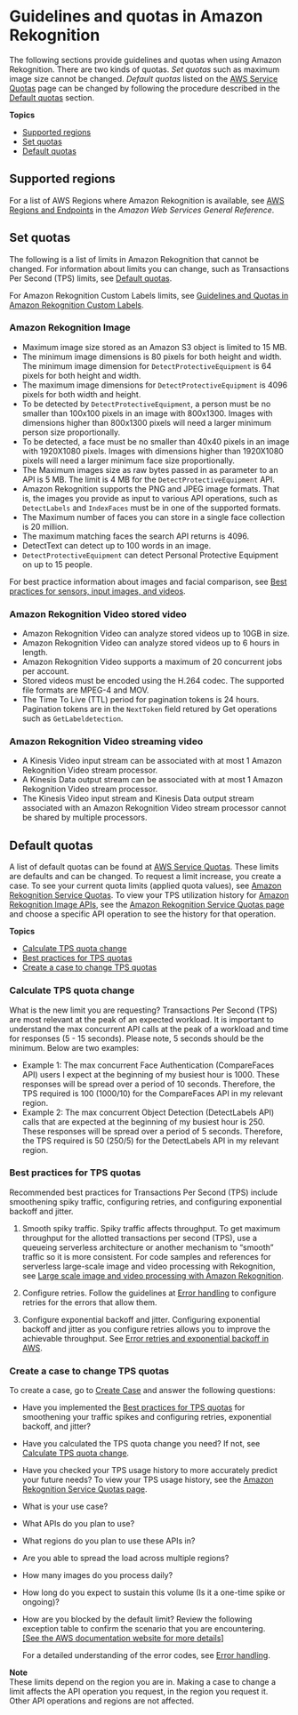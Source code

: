 # Guidelines and quotas in Amazon Rekognition<a name="limits"></a>

The following sections provide guidelines and quotas when using Amazon Rekognition\. There are two kinds of quotas\. *Set quotas* such as maximum image size cannot be changed\. *Default quotas* listed on the [AWS Service Quotas](https://docs.aws.amazon.com/general/latest/gr/rekognition.html#limits_rekognition) page can be changed by following the procedure described in the [Default quotas](#changeable-quotas) section\.

**Topics**
+ [Supported regions](#supported-regions)
+ [Set quotas](#quotas)
+ [Default quotas](#changeable-quotas)

## Supported regions<a name="supported-regions"></a>

For a list of AWS Regions where Amazon Rekognition is available, see [AWS Regions and Endpoints](https://docs.aws.amazon.com/general/latest/gr/rekognition.html) in the *Amazon Web Services General Reference*\.

## Set quotas<a name="quotas"></a>

The following is a list of limits in Amazon Rekognition that cannot be changed\. For information about limits you can change, such as Transactions Per Second \(TPS\) limits, see [Default quotas](#changeable-quotas)\. 

For Amazon Rekognition Custom Labels limits, see [Guidelines and Quotas in Amazon Rekognition Custom Labels](https://docs.aws.amazon.com/rekognition/latest/customlabels-dg/limits.html)\.

### Amazon Rekognition Image<a name="limits-image"></a>
+ Maximum image size stored as an Amazon S3 object is limited to 15 MB\. 
+ The minimum image dimensions is 80 pixels for both height and width\. The minimum image dimension for `DetectProtectiveEquipment` is 64 pixels for both height and width\. 
+ The maximum image dimensions for `DetectProtectiveEquipment` is 4096 pixels for both width and height\.
+ To be detected by `DetectProtectiveEquipment`, a person must be no smaller than 100x100 pixels in an image with 800x1300\. Images with dimensions higher than 800x1300 pixels will need a larger minimum person size proportionally\. 
+ To be detected, a face must be no smaller than 40x40 pixels in an image with 1920X1080 pixels\. Images with dimensions higher than 1920X1080 pixels will need a larger minimum face size proportionally\. 
+ The Maximum images size as raw bytes passed in as parameter to an API is 5 MB\. The limit is 4 MB for the `DetectProtectiveEquipment` API\.
+ Amazon Rekognition supports the PNG and JPEG image formats\. That is, the images you provide as input to various API operations, such as `DetectLabels` and `IndexFaces` must be in one of the supported formats\.
+ The Maximum number of faces you can store in a single face collection is 20 million\.
+ The maximum matching faces the search API returns is 4096\.
+ DetectText can detect up to 100 words in an image\.
+ `DetectProtectiveEquipment` can detect Personal Protective Equipment on up to 15 people\.

For best practice information about images and facial comparison, see [Best practices for sensors, input images, and videos](best-practices.md)\.

### Amazon Rekognition Video stored video<a name="limits-vstored-video"></a>
+ Amazon Rekognition Video can analyze stored videos up to 10GB in size\.
+ Amazon Rekognition Video can analyze stored videos up to 6 hours in length\.
+ Amazon Rekognition Video supports a maximum of 20 concurrent jobs per account\.
+ Stored videos must be encoded using the H\.264 codec\. The supported file formats are MPEG\-4 and MOV\.
+ The Time To Live \(TTL\) period for pagination tokens is 24 hours\. Pagination tokens are in the `NextToken` field retured by Get operations such as `GetLabeldetection`\.

### Amazon Rekognition Video streaming video<a name="limits-streaming-video"></a>
+ A Kinesis Video input stream can be associated with at most 1 Amazon Rekognition Video stream processor\.
+ A Kinesis Data output stream can be associated with at most 1 Amazon Rekognition Video stream processor\. 
+ The Kinesis Video input stream and Kinesis Data output stream associated with an Amazon Rekognition Video stream processor cannot be shared by multiple processors\.

## Default quotas<a name="changeable-quotas"></a>

A list of default quotas can be found at [AWS Service Quotas](https://docs.aws.amazon.com/general/latest/gr/rekognition.html#limits_rekognition)\. These limits are defaults and can be changed\. To request a limit increase, you create a case\. To see your current quota limits \(applied quota values\), see [Amazon Rekognition Service Quotas](https://us-west-2.console.aws.amazon.com/servicequotas/home/services/rekognition/quotas)\. To view your TPS utilization history for [Amazon Rekognition Image APIs](https://docs.aws.amazon.com/rekognition/latest/dg/API_Reference.html), see the [Amazon Rekognition Service Quotas page](https://us-west-2.console.aws.amazon.com/servicequotas/home/services/rekognition/quotas) and choose a specific API operation to see the history for that operation\. 

**Topics**
+ [Calculate TPS quota change](#quotas-calculating)
+ [Best practices for TPS quotas](#quotas-best-practices)
+ [Create a case to change TPS quotas](#quotas-create-case)

### Calculate TPS quota change<a name="quotas-calculating"></a>

What is the new limit you are requesting? Transactions Per Second \(TPS\) are most relevant at the peak of an expected workload\. It is important to understand the max concurrent API calls at the peak of a workload and time for responses \(5 \- 15 seconds\)\. Please note, 5 seconds should be the minimum\. Below are two examples:
+ Example 1: The max concurrent Face Authentication \(CompareFaces API\) users I expect at the beginning of my busiest hour is 1000\. These responses will be spread over a period of 10 seconds\. Therefore, the TPS required is 100 \(1000/10\) for the CompareFaces API in my relevant region\.
+ Example 2: The max concurrent Object Detection \(DetectLabels API\) calls that are expected at the beginning of my busiest hour is 250\. These responses will be spread over a period of 5 seconds\. Therefore, the TPS required is 50 \(250/5\) for the DetectLabels API in my relevant region\.

### Best practices for TPS quotas<a name="quotas-best-practices"></a>

Recommended best practices for Transactions Per Second \(TPS\) include smoothening spiky traffic, configuring retries, and configuring exponential backoff and jitter\.

1. Smooth spiky traffic\. Spiky traffic affects throughput\. To get maximum throughput for the allotted transactions per second \(TPS\), use a queueing serverless architecture or another mechanism to “smooth” traffic so it is more consistent\. For code samples and references for serverless large\-scale image and video processing with Rekognition, see [Large scale image and video processing with Amazon Rekognition](https://github.com/aws-samples/amazon-rekognition-serverless-large-scale-image-and-video-processing)\. 

1. Configure retries\. Follow the guidelines at [Error handling](error-handling.md) to configure retries for the errors that allow them\.

1. Configure exponential backoff and jitter\. Configuring exponential backoff and jitter as you configure retries allows you to improve the achievable throughput\. See [Error retries and exponential backoff in AWS](https://docs.aws.amazon.com/general/latest/gr/api-retries.html)\.

### Create a case to change TPS quotas<a name="quotas-create-case"></a>

To create a case, go to [Create Case](https://console.aws.amazon.com/support/v1#/case/create?issueType=service-limit-increase) and answer the following questions: 
+ Have you implemented the [Best practices for TPS quotas](#quotas-best-practices) for smoothening your traffic spikes and configuring retries, exponential backoff, and jitter? 
+ Have you calculated the TPS quota change you need? If not, see [Calculate TPS quota change](#quotas-calculating)\.
+ Have you checked your TPS usage history to more accurately predict your future needs? To view your TPS usage history, see the [Amazon Rekognition Service Quotas page](https://us-west-2.console.aws.amazon.com/servicequotas/home/services/rekognition/quotas)\.
+ What is your use case?
+ What APIs do you plan to use?
+ What regions do you plan to use these APIs in?
+ Are you able to spread the load across multiple regions?
+ How many images do you process daily?
+ How long do you expect to sustain this volume \(Is it a one\-time spike or ongoing\)?
+ How are you blocked by the default limit? Review the following exception table to confirm the scenario that you are encountering\.    
[\[See the AWS documentation website for more details\]](http://docs.aws.amazon.com/rekognition/latest/dg/limits.html)

  For a detailed understanding of the error codes, see [Error handling](error-handling.md)\.

**Note**  
These limits depend on the region you are in\. Making a case to change a limit affects the API operation you request, in the region you request it\. Other API operations and regions are not affected\.